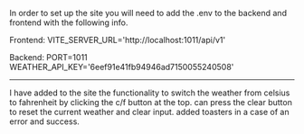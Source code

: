 In order to set up the site you will need to add the .env to the backend and frontend with the following info.

Frontend:
VITE_SERVER_URL='http://localhost:1011/api/v1'

Backend:
PORT=1011
WEATHER_API_KEY='6eef91e41fb94946ad7150055240508'

---------------------------------------------------

I have added to the site the functionality to switch the weather from celsius to fahrenheit by clicking the c/f button at the top. 
can press the clear button to reset the current weather and clear input.
added toasters in a case of an error and success.
